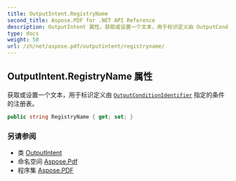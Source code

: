 ```yaml
---
title: OutputIntent.RegistryName
second_title: Aspose.PDF for .NET API Reference
description: OutputIntent 属性。获取或设置一个文本，用于标识定义由 OutputConditionIdentifier 指定的条件的注册表
type: docs
weight: 50
url: /zh/net/aspose.pdf/outputintent/registryname/
---
```

## OutputIntent.RegistryName 属性

获取或设置一个文本，用于标识定义由 [`OutputConditionIdentifier`](../outputconditionidentifier/) 指定的条件的注册表。

```csharp
public string RegistryName { get; set; }
```

### 另请参阅

* 类 [OutputIntent](../)
* 命名空间 [Aspose.Pdf](../../../aspose.pdf/)
* 程序集 [Aspose.PDF](../../../)